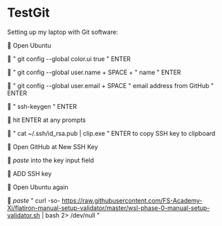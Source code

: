 # TestGit
Setting up my laptop with Git software:

🌈 Open Ubuntu

🌈 " git config --global color.ui true " ENTER

🌈 " git config --global user.name + SPACE + " name " ENTER

🌈 " git config --global user.email + SPACE " email address from GitHub " ENTER

🌈  " ssh-keygen " ENTER

🌈 hit ENTER at any prompts

🌈 " cat ~/.ssh/id_rsa.pub | clip.exe " ENTER to copy SSH key to clipboard

🌈 Open GitHub at New SSH Key 

🌈 *paste* into the key input field

🌈 ADD SSH key

🌈 Open Ubuntu again

🌈 *paste* " curl -so- https://raw.githubusercontent.com/FS-Academy-Xi/flatiron-manual-setup-validator/master/wsl-phase-0-manual-setup-validator.sh | bash 2> /dev/null "


